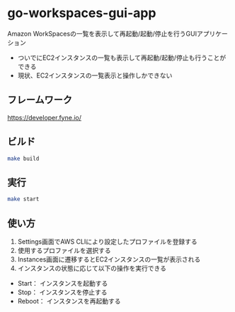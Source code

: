 # go-workspaces-gui-app
Amazon WorkSpacesの一覧を表示して再起動/起動/停止を行うGUIアプリケーション
  - ついでにEC2インスタンスの一覧も表示して再起動/起動/停止も行うことができる
  - 現状、EC2インスタンスの一覧表示と操作しかできない

## フレームワーク
https://developer.fyne.io/

## ビルド
```bash
make build
```

## 実行
```bash
make start
```

## 使い方
1. Settings画面でAWS CLIにより設定したプロファイルを登録する
2. 使用するプロファイルを選択する
3. Instances画面に遷移するとEC2インスタンスの一覧が表示される
4. インスタンスの状態に応じて以下の操作を実行できる
  - Start： インスタンスを起動する
  - Stop： インスタンスを停止する
  - Reboot： インスタンスを再起動する